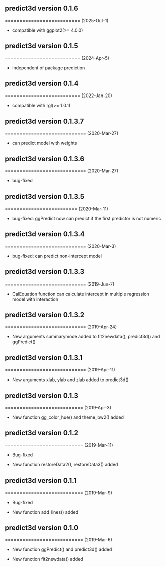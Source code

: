 ## predict3d version 0.1.6
==========================
(2025-Oct-1)

- compatible with ggplot2(>= 4.0.0)


## predict3d version 0.1.5
==========================
(2024-Apr-5)

- independent of package prediction


## predict3d version 0.1.4
==========================
(2022-Jan-20)

- compatible with rgl(>= 1.0.1)


## predict3d version 0.1.3.7
============================
(2020-Mar-27)

- can predict model with weights


## predict3d version 0.1.3.6
============================
(2020-Mar-27)

- bug-fixed 

## predict3d version 0.1.3.5
=========================
(2020-Mar-11)

- bug-fixed: ggPredict now can predict if the first predictor is not numeric


## predict3d version 0.1.3.4
============================
(2020-Mar-3)

- bug-fixed: can predict non-intercept model


## predict3d version 0.1.3.3
============================
(2019-Jun-7)

- CalEquation function can calculate intercept in multiple regression model with interaction

## predict3d version 0.1.3.2
============================
(2019-Apr-24)

- New arguments summarymode added to fit2newdata(), predict3d() and ggPredict()


## predict3d version 0.1.3.1
============================
(2019-Apr-11)

- New arguments xlab, ylab and zlab added to predict3d()

## predict3d version 0.1.3
===========================
(2019-Apr-3)

- New function gg_color_hue() and theme_bw2() added

## predict3d version 0.1.2
===========================
(2019-Mar-11)

- Bug-fixed

- New function restoreData2(), restoreData3()  added


## predict3d version 0.1.1
===========================
(2019-Mar-9)

- Bug-fixed

- New function add_lines() added



## predict3d version 0.1.0
===========================
(2019-Mar-6)

- New function ggPredict() and predict3d() added

- New function fit2newdata() added


